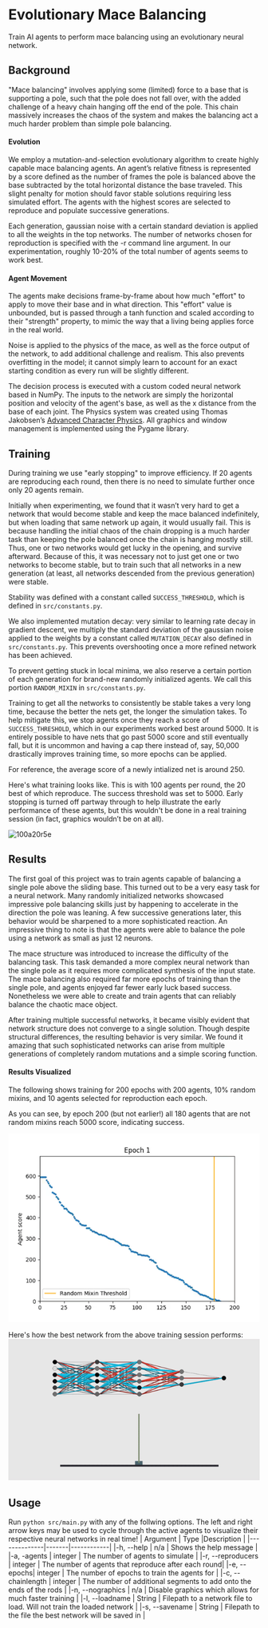 # Evolutionary Mace Balancing
Train AI agents to perform mace balancing using an evolutionary neural network.

## Background

"Mace balancing" involves applying some (limited) force to a base that is supporting a pole, such that the pole does not fall over, with the added challenge of a heavy chain hanging off the end of the pole. This chain massively increases the chaos of the system and makes the balancing act a much harder problem than simple pole balancing.

#### Evolution
We employ a mutation-and-selection evolutionary algorithm to create highly capable mace balancing agents. An agent’s relative fitness is represented by a score defined as the number of frames the pole is balanced above the base subtracted by the total horizontal distance the base traveled.  This slight penalty for motion should favor stable solutions requiring less simulated effort. The agents with the highest scores are selected to reproduce and populate successive generations. 

Each generation, gaussian noise with a certain standard deviation is applied to all the weights in the top networks. The number of networks chosen for reproduction is specified with the -r command line argument. In our experimentation, roughly 10-20% of the total number of agents seems to work best.

#### Agent Movement
The agents make decisions frame-by-frame about how much "effort" to apply to move their base and in what direction. This "effort" value is unbounded, but is passed through a tanh function and scaled according to their "strength" property, to mimic the way that a living being applies force in the real world.

Noise is applied to the physics of the mace, as well as the force output of the network, to add additional challenge and realism. This also prevents overfitting in the model; it cannot simply learn to account for an exact starting condition as every run will be slightly different.

The decision process is executed with a custom coded neural network based in NumPy. The inputs to the network are simply the horizontal position and velocity of the agent's base, as well as the x distance from the base of each joint. The Physics system was created using Thomas Jakobsen’s [Advanced Character Physics](http://www.cs.cmu.edu/afs/cs/academic/class/15462-s13/www/lec_slides/Jakobsen.pdf). All graphics and window management is implemented using the Pygame library.

## Training
During training we use "early stopping" to improve efficiency. If 20 agents are reproducing each round, then there is no need to simulate further once only 20 agents remain.

Initially when experimenting, we found that it wasn’t very hard to get a network that would become stable and keep the mace balanced indefinitely, but when loading that same network up again, it would usually fail. This is because handling the initial chaos of the chain dropping is a much harder task than keeping the pole balanced once the chain is hanging mostly still. Thus, one or two networks would get lucky in the opening, and survive afterward. Because of this, it was necessary not to just get one or two networks to become stable, but to train such that all networks in a new generation (at least, all networks descended from the previous generation) were stable.

Stability was defined with a constant called `SUCCESS_THRESHOLD`, which is defined in `src/constants.py`.

We also implemented mutation decay: very similar to learning rate decay in gradient descent, we multiply the standard deviation of the gaussian noise applied to the weights by a constant called `MUTATION_DECAY` also defined in `src/constants.py`. This prevents overshooting once a more refined network has been achieved.

To prevent getting stuck in local minima, we also reserve a certain portion of each generation for brand-new randomly initialized agents. We call this portion `RANDOM_MIXIN` in `src/constants.py`.

Training to get all the networks to consistently be stable takes a very long time, because the better the nets get, the longer the simulation takes. To help mitigate this, we stop agents once they reach a score of `SUCCESS_THRESHOLD`, which in our experiments worked best around 5000. It is entirely possible to have nets that go past 5000 score and still eventually fall, but it is uncommon and having a cap there instead of, say, 50,000 drastically improves training time, so more epochs can be applied.

For reference, the average score of a newly intialized net is around 250.

Here's what training looks like. This is with 100 agents per round, the 20 best of which reproduce. The success threshold was set to 5000. Early stopping is turned off partway through to help illustrate the early performance of these agents, but this wouldn't be done in a real training session (in fact, graphics wouldn’t be on at all).


![100a20r5e](demo_media/50a10r5e.gif)


## Results

The first goal of this project was to train agents capable of balancing a single pole above the sliding base. This turned out to be a very easy task for a neural network.  Many randomly initialized networks showcased impressive pole balancing skills just by happening to accelerate in the direction the pole was leaning.  A few successive generations later, this behavior would be sharpened to a more sophisticated reaction.  An impressive thing to note is that the agents were able to balance the pole using a network as small as just 12 neurons.

The mace structure was introduced to increase the difficulty of the balancing task. This task demanded a more complex neural network than the single pole as it requires more complicated synthesis of the input state. The mace balancing also required far more epochs of training than the single pole, and agents enjoyed far fewer early luck based success.  Nonetheless we were able to create and train agents that can reliably balance the chaotic mace object.  

After training multiple successful networks, it became visibly evident that network structure does not converge to a single solution. Though despite structural differences, the resulting behavior is very similar.  We found it amazing that such sophisticated networks can arise from multiple generations of completely random mutations and a simple scoring function.

#### Results Visualized

The following shows training for 200 epochs with 200 agents, 10% random mixins, and 10 agents selected for reproduction each epoch.

As you can see, by epoch 200 (but not earlier!) all 180 agents that are not random mixins reach 5000 score, indicating success.

![out2](demo_media/out2.gif)


Here's how the best network from the above training session performs:
![net11](demo_media/net11.gif)

## Usage
Run `python src/main.py` with any of the follwing options.  The left and right arrow keys may be used to cycle through the active agents to visualize their respective neural networks in real time!
| Argument     | Type  |Description |
|--------------|-------|------------|
|-h, --help    |  n/a  |  Shows the help message |
|-a, -agents    |  integer | The number of agents to simulate |
|-r, --reproducers | integer | The number of agents that reproduce after each round|
|-e, --epochs| integer | The number of epochs to train the agents for |
|-c, --chainlength | integer | The number of additional segments to add onto the ends of the rods |
|-n, --nographics | n/a | Disable graphics which allows for much faster training |
|-l, --loadname | String | Filepath to a network file to load. Will not train the loaded network |
|-s, --savename | String | Filepath to the file the best network will be saved in |
